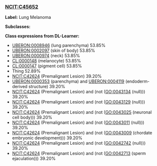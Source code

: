 
### [NCIT:C45652](http://purl.obolibrary.org/obo/NCIT_C45652)
**Label:** Lung Melanoma

**Subclasses:** 

**Class expressions from DL-Learner:**

- [UBERON:0008946](http://purl.obolibrary.org/obo/UBERON_0008946) (lung parenchyma) 53.85%
- [UBERON:0002097](http://purl.obolibrary.org/obo/UBERON_0002097) (skin of body) 53.85%
- [UBERON:0000974](http://purl.obolibrary.org/obo/UBERON_0000974) (neck) 53.85%
- [CL:0000148](http://purl.obolibrary.org/obo/CL_0000148) (melanocyte) 53.85%
- [CL:0000147](http://purl.obolibrary.org/obo/CL_0000147) (pigment cell) 53.85%
- Thing 52.89%
- [NCIT:C42624](http://purl.obolibrary.org/obo/NCIT_C42624) (Premalignant Lesion) 39.20%
- [UBERON:0000353](http://purl.obolibrary.org/obo/UBERON_0000353) (parenchyma) and [UBERON:0004119](http://purl.obolibrary.org/obo/UBERON_0004119) (endoderm-derived structure) 39.20%
- [NCIT:C42624](http://purl.obolibrary.org/obo/NCIT_C42624) (Premalignant Lesion) and (not ([GO:0043134](http://purl.obolibrary.org/obo/GO_0043134) (null))) 39.20%
- [NCIT:C42624](http://purl.obolibrary.org/obo/NCIT_C42624) (Premalignant Lesion) and (not ([GO:0043129](http://purl.obolibrary.org/obo/GO_0043129) (null))) 39.20%
- [NCIT:C42624](http://purl.obolibrary.org/obo/NCIT_C42624) (Premalignant Lesion) and (not ([GO:0043025](http://purl.obolibrary.org/obo/GO_0043025) (neuronal cell body))) 39.20%
- [NCIT:C42624](http://purl.obolibrary.org/obo/NCIT_C42624) (Premalignant Lesion) and (not ([GO:0043011](http://purl.obolibrary.org/obo/GO_0043011) (null))) 39.20%
- [NCIT:C42624](http://purl.obolibrary.org/obo/NCIT_C42624) (Premalignant Lesion) and (not ([GO:0043009](http://purl.obolibrary.org/obo/GO_0043009) (chordate embryonic development))) 39.20%
- [NCIT:C42624](http://purl.obolibrary.org/obo/NCIT_C42624) (Premalignant Lesion) and (not ([GO:0042742](http://purl.obolibrary.org/obo/GO_0042742) (null))) 39.20%
- [NCIT:C42624](http://purl.obolibrary.org/obo/NCIT_C42624) (Premalignant Lesion) and (not ([GO:0042713](http://purl.obolibrary.org/obo/GO_0042713) (sperm ejaculation))) 39.20%


